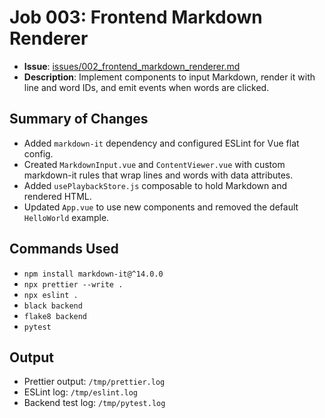 # Job 003: Frontend Markdown Renderer

- **Issue**: [issues/002_frontend_markdown_renderer.md](../issues/002_frontend_markdown_renderer.md)
- **Description**: Implement components to input Markdown, render it with line and word IDs, and emit events when words are clicked.

## Summary of Changes
- Added `markdown-it` dependency and configured ESLint for Vue flat config.
- Created `MarkdownInput.vue` and `ContentViewer.vue` with custom markdown-it rules that wrap lines and words with data attributes.
- Added `usePlaybackStore.js` composable to hold Markdown and rendered HTML.
- Updated `App.vue` to use new components and removed the default `HelloWorld` example.

## Commands Used
- `npm install markdown-it@^14.0.0`
- `npx prettier --write .`
- `npx eslint .`
- `black backend`
- `flake8 backend`
- `pytest`

## Output
- Prettier output: `/tmp/prettier.log`
- ESLint log: `/tmp/eslint.log`
- Backend test log: `/tmp/pytest.log`
